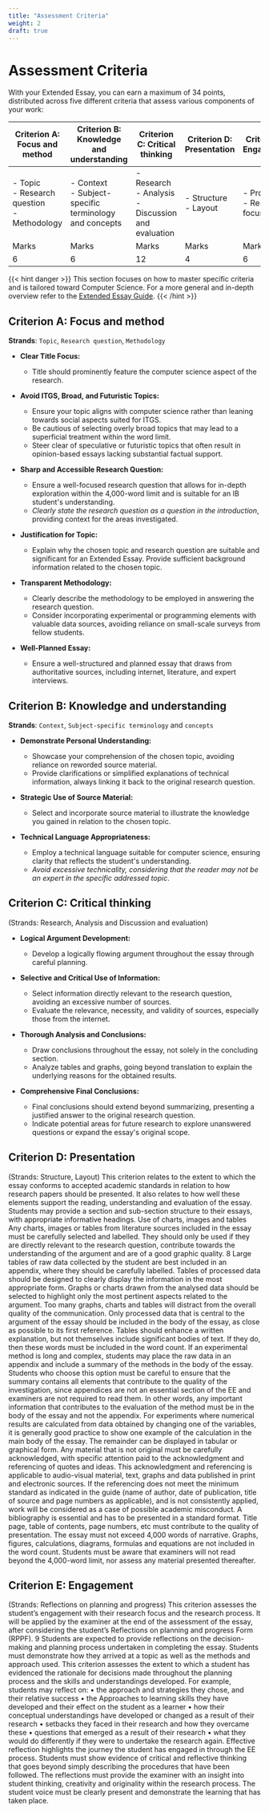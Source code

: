 ```yaml
---
title: "Assessment Criteria"
weight: 2
draft: true
---
```


# Assessment Criteria
With your Extended Essay, you can earn a maximum of 34 points, distributed across five different criteria that assess various components of your work:

| Criterion A: Focus and method | Criterion B: Knowledge and understanding | Criterion C: Critical thinking | Criterion D: Presentation | Criterion E: Engagement |
| - | - | - | - | - |
| - Topic<br>- Research question<br>- Methodology | - Context<br>- Subject-specific terminology and concepts |  - Research<br>- Analysis<br>- Discussion and evaluation | - Structure<br>- Layout | - Process<br>- Research focus |
| Marks | Marks | Marks | Marks | Marks |
| 6 | 6 | 12 | 4 | 6|

{{< hint danger >}}
This section focuses on how to master specific criteria and is tailored toward Computer Science. For a more general and in-depth overview refer to the [Extended Essay Guide](https://isob.ukw.edu.pl/wp-content/uploads/2018/04/extended-essay-guide-first-exams-2018.pdf).
{{< /hint >}}

## Criterion A: Focus and method
**Strands**: `Topic`, `Research question`, `Methodology`

- **Clear Title Focus:**
  - Title should prominently feature the computer science aspect of the research.

- **Avoid ITGS, Broad, and Futuristic Topics:**
  - Ensure your topic aligns with computer science rather than leaning towards social aspects suited for ITGS. 
  - Be cautious of selecting overly broad topics that may lead to a superficial treatment within the word limit.
  - Steer clear of speculative or futuristic topics that often result in opinion-based essays lacking substantial factual support.

- **Sharp and Accessible Research Question:**
  - Ensure a well-focused research question that allows for in-depth exploration within the 4,000-word limit and is suitable for an IB student's understanding. 
  - *Clearly state the research question as a question in the introduction*, providing context for the areas investigated.

- **Justification for Topic:**
  - Explain why the chosen topic and research question are suitable and significant for an Extended Essay. Provide sufficient background information related to the chosen topic.

- **Transparent Methodology:**
  - Clearly describe the methodology to be employed in answering the research question. 
  - Consider incorporating experimental or programming elements with valuable data sources, avoiding reliance on small-scale surveys from fellow students.

- **Well-Planned Essay:**
  - Ensure a well-structured and planned essay that draws from authoritative sources, including internet, literature, and expert interviews.


## Criterion B: Knowledge and understanding
**Strands**: `Context`, `Subject-specific terminology` and `concepts`

- **Demonstrate Personal Understanding:**
  - Showcase your comprehension of the chosen topic, avoiding reliance on reworded source material.
  - Provide clarifications or simplified explanations of technical information, always linking it back to the original research question.

- **Strategic Use of Source Material:**
  - Select and incorporate source material to illustrate the knowledge you gained in relation to the chosen topic.

- **Technical Language Appropriateness:**
  - Employ a technical language suitable for computer science, ensuring clarity that reflects the student's understanding.
  - *Avoid excessive technicality, considering that the reader may not be an expert in the specific addressed topic*.

## Criterion C: Critical thinking
(Strands: Research, Analysis and Discussion and evaluation)

- **Logical Argument Development:**
  - Develop a logically flowing argument throughout the essay through careful planning.

- **Selective and Critical Use of Information:**
  - Select information directly relevant to the research question, avoiding an excessive number of sources.
  - Evaluate the relevance, necessity, and validity of sources, especially those from the internet.

- **Thorough Analysis and Conclusions:**
  - Draw conclusions throughout the essay, not solely in the concluding section.
  - Analyze tables and graphs, going beyond translation to explain the underlying reasons for the obtained results.

- **Comprehensive Final Conclusions:**
  - Final conclusions should extend beyond summarizing, presenting a justified answer to the original research question.
  - Indicate potential areas for future research to explore unanswered questions or expand the essay's original scope.

## Criterion D: Presentation
(Strands: Structure, Layout)
This criterion relates to the extent to which the essay conforms to accepted academic standards in relation
to how research papers should be presented. It also relates to how well these elements support the
reading, understanding and evaluation of the essay.
Students may provide a section and sub-section structure to their essays, with appropriate informative
headings.
Use of charts, images and tables
Any charts, images or tables from literature sources included in the essay must be carefully selected
and labelled. They should only be used if they are directly relevant to the research question, contribute
towards the understanding of the argument and are of a good graphic quality.
8
Large tables of raw data collected by the student are best included in an appendix, where they should be
carefully labelled. Tables of processed data should be designed to clearly display the information in the
most appropriate form. Graphs or charts drawn from the analysed data should be selected to highlight
only the most pertinent aspects related to the argument. Too many graphs, charts and tables will distract
from the overall quality of the communication.
Only processed data that is central to the argument of the essay should be included in the body of the
essay, as close as possible to its first reference. Tables should enhance a written explanation, but not
themselves include significant bodies of text. If they do, then these words must be included in the word
count.
If an experimental method is long and complex, students may place the raw data in an appendix
and include a summary of the methods in the body of the essay. Students who choose this option
must be careful to ensure that the summary contains all elements that contribute to the quality of the
investigation, since appendices are not an essential section of the EE and examiners are not required to
read them. In other words, any important information that contributes to the evaluation of the method
must be in the body of the essay and not the appendix. For experiments where numerical results are
calculated from data obtained by changing one of the variables, it is generally good practice to show one
example of the calculation in the main body of the essay. The remainder can be displayed in tabular or
graphical form.
Any material that is not original must be carefully acknowledged, with specific attention paid to the
acknowledgment and referencing of quotes and ideas. This acknowledgment and referencing is
applicable to audio-visual material, text, graphs and data published in print and electronic sources. If
the referencing does not meet the minimum standard as indicated in the guide (name of author, date of
publication, title of source and page numbers as applicable), and is not consistently applied, work will be
considered as a case of possible academic misconduct.
A bibliography is essential and has to be presented in a standard format. Title page, table of contents,
page numbers, etc must contribute to the quality of presentation.
The essay must not exceed 4,000 words of narrative. Graphs, figures, calculations, diagrams, formulas
and equations are not included in the word count. Students must be aware that examiners will not read
beyond the 4,000-word limit, nor assess any material presented thereafter.

## Criterion E: Engagement
(Strands: Reflections on planning and progress)
This criterion assesses the student’s engagement with their research focus and the research process. It
will be applied by the examiner at the end of the assessment of the essay, after considering the student’s
Reflections on planning and progress Form (RPPF).
9
Students are expected to provide reflections on the decision-making and planning process undertaken
in completing the essay. Students must demonstrate how they arrived at a topic as well as the methods
and approach used. This criterion assesses the extent to which a student has evidenced the rationale for
decisions made throughout the planning process and the skills and understandings developed.
For example, students may reflect on:
• the approach and strategies they chose, and their relative success
• the Approaches to learning skills they have developed and their effect on the student as a learner
• how their conceptual understandings have developed or changed as a result of their research
• setbacks they faced in their research and how they overcame these
• questions that emerged as a result of their research
• what they would do differently if they were to undertake the research again.
Effective reflection highlights the journey the student has engaged in through the EE process. Students
must show evidence of critical and reflective thinking that goes beyond simply describing the procedures
that have been followed.
The reflections must provide the examiner with an insight into student thinking, creativity and originality
within the research process. The student voice must be clearly present and demonstrate the learning that
has taken place.

